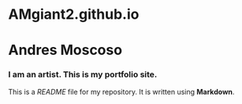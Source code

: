 # AMgiant2.github.io
# Andres Moscoso

### I am an artist. This is my portfolio site.

This is a *README* file for my repository. It is written using **Markdown**.
